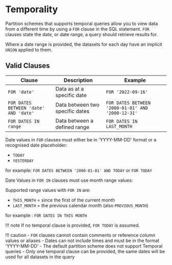 # Temporality

Partition schemes that supports temporal queries allow you to view data from a different time by using a `FOR` clause in the SQL statement. `FOR` clauses state the date, or date range, a query should retrieve results for.

Where a date range is provided, the datasets for each day have an implicit `UNION` applied to them.

## Valid Clauses

Clause               | Description                           | Example
-------------------- | ------------------------------------- | ---------------------------
`FOR 'date'`         | Data as at a specific date            | `FOR '2022-09-16'`
`FOR DATES BETWEEN 'date' AND 'date'` | Data between two specific dates | `FOR DATES BETWEEN '2000-01-01' AND '2000-12-31'`  
`FOR DATES IN range` | Data between a defined range          | `FOR DATES IN LAST_MONTH`

Date values in `FOR` clauses must either be in 'YYYY-MM-DD' format or a recognised date placeholder:

- `TODAY`
- `YESTERDAY`

for example: `FOR DATES BETWEEN '2000-01-01' AND TODAY` or `FOR TODAY`

Date Values in `FOR IN` clauses must use month range values:

Supported range values with `FOR IN` are:

- `THIS_MONTH` = since the first of the current month
- `LAST_MONTH` = the previous calendar month (also `PREVIOUS_MONTH`)

for example : `FOR DATES IN THIS MONTH`

!!! note
    If no temporal clause is provided, `FOR TODAY` is assumed.

!!! caution
    - `FOR` clauses cannot contain comments or reference column values or aliases
    - Dates can not include times and must be in the format 'YYYY-MM-DD'
    - The default partition scheme does not support Temporal queries
    - Only one temporal clause can be provided, the same dates will be used for all datasets in the query

